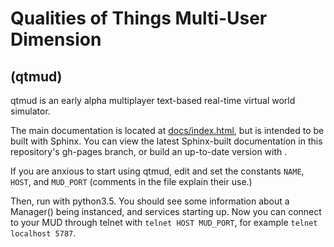 # Qualities of Things Multi-User Dimension
## (qtmud)

qtmud is an early alpha multiplayer text-based real-time virtual world simulator.

The main documentation is located at [docs/index.html](docs/index.html), but 
is intended to be built with Sphinx. You can view the latest Sphinx-built 
documentation in this repository's gh-pages branch, or build an up-to-date 
version with [](docs/build_docs.sh).

If you are anxious to start using qtmud, edit [](__init__.py) and set the 
constants `NAME`, `HOST`, and `MUD_PORT` (comments in the file explain their use.)

Then, run [](run.py) with python3.5. You should see some information about a 
Manager() being instanced, and services starting up. Now you can connect to 
your MUD through telnet with `telnet HOST MUD_PORT`, for example 
`telnet localhost 5787`.
